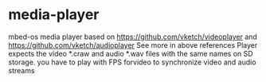 # media-player
mbed-os media player based on https://github.com/vketch/videoplayer and  https://github.com/vketch/audioplayer
See more in above references
Player expects the video  \*.craw and audio \*.wav files with the same names on SD storage.
you have to play with FPS forvideo to synchronize video and audio streams


